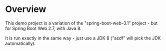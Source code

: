 # Overview 

This demo project is a variation of the "spring-boot-web-3.1" project - but for 
Spring Boot Web 2.7, with Java 8.

It is run exactly in the same way - just use a JDK 8 ("asdf" will pick the JDK automatically).
